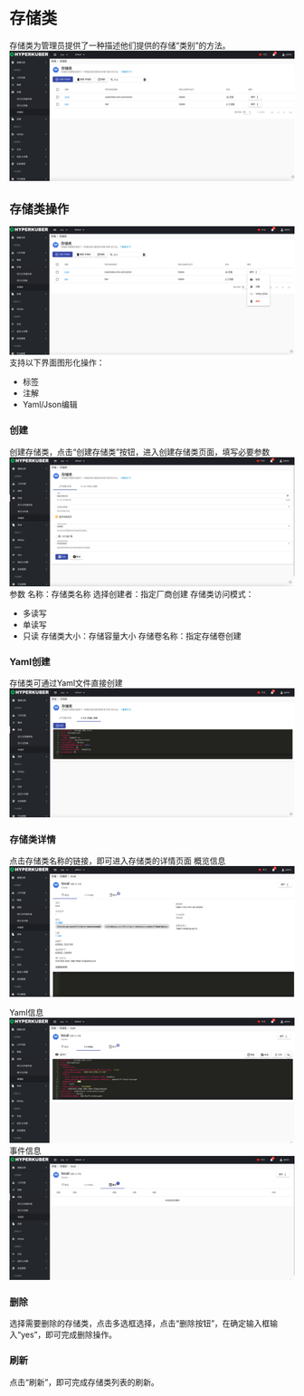 # 存储类

存储类为管理员提供了一种描述他们提供的存储“类别”的方法。
![Minion](../../../assets/images/storage/sc-list.jpg)
## 存储类操作

![Minion](../../../assets/images/storage/sc-operation.jpg)
支持以下界面图形化操作：

* 标签
* 注解
* Yaml/Json编辑

### 创建
创建存储类，点击“创建存储类”按钮，进入创建存储类页面，填写必要参数
![Minion](../../../assets/images/storage/sc-create1.jpg)
参数
名称：存储类名称
选择创建者：指定厂商创建
存储类访问模式：
* 多读写
* 单读写
* 只读 
存储类大小：存储容量大小
存储卷名称：指定存储卷创建

### Yaml创建
存储类可通过Yaml文件直接创建
![Minion](../../../assets/images/storage/sc-create-yaml.jpg)
### 存储类详情
点击存储类名称的链接，即可进入存储类的详情页面
概览信息
![Minion](../../../assets/images/storage/sc-info1.jpg)

Yaml信息
![Minion](../../../assets/images/storage/sc-info2.jpg)
事件信息
![Minion](../../../assets/images/storage/sc-info3.jpg)

### 删除
选择需要删除的存储类，点击多选框选择，点击“删除按钮”，在确定输入框输入“yes”，即可完成删除操作。
### 刷新
点击“刷新”，即可完成存储类列表的刷新。